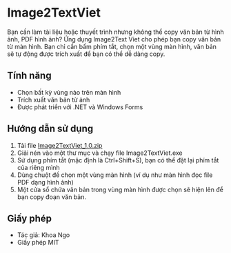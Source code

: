 ﻿# Image2TextViet

Bạn cần làm tài liệu hoặc thuyết trình nhưng không thể copy văn bản từ hình ảnh, PDF hình ảnh?
Ứng dụng Image2Text Viet cho phép bạn copy văn bản từ màn hình. Bạn chỉ cần bấm phím tắt, chọn một vùng
màn hình, văn bản sẽ tự động được trích xuất để bạn có thể dễ dàng copy.

## Tính năng
- Chọn bất kỳ vùng nào trên màn hình
- Trích xuất văn bản từ ảnh
- Được phát triển với .NET và Windows Forms

## Hướng dẫn sử dụng
1. Tải file [Image2TextViet_1.0.zip](https://github.com/user-attachments/files/19839705/Image2TextViet_1.0.zip)
2. Giải nén vào một thư mục và chạy file Image2TextViet.exe
3. Sử dụng phím tắt (mặc định là Ctrl+Shift+S), bạn có thể đặt lại phím tắt của riêng mình
4. Dùng chuột đề chọn một vùng màn hình (ví dụ như màn hình đọc file PDF dạng hình ảnh)
5. Một cửa sổ chứa văn bản trong vùng màn hình được chọn sẽ hiện lên để bạn copy đoạn văn bản.

## Giấy phép
* Tác giả: Khoa Ngo
* Giấy phép MIT
